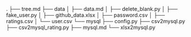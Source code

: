 .
├── tree.md
├── data <!-- 数据和来源说明 -->
│   ├── data.md
│   ├── delete_blank.py
│   ├── fake_user.py
│   ├── github_data.xlsx
│   ├── password.csv
│   ├── ratings.csv
│   └── user.csv
└── mysql <!-- mysql相关 -->
    ├── config.py
    ├── csv2mysql.py
    ├── csv2mysql_rating.py
    ├── mysql.md
    └── xlsx2mysql.py